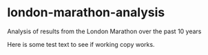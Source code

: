# london-marathon-analysis
Analysis of results from the London Marathon over the past 10 years

Here is some test text to see if working copy works.